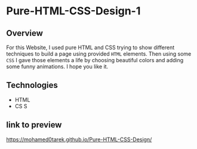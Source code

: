 # Pure-HTML-CSS-Design-1

## Overview
For this Website, I used pure HTML and CSS trying to show different techniques to build a page using provided `HTML` elements. Then using some `CSS` I gave those elements a life by choosing beautiful colors and adding some funny animations. I hope you like it.

## Technologies
* HTML
* CS  S

## link to preview 
https://mohamed0tarek.github.io/Pure-HTML-CSS-Design/
